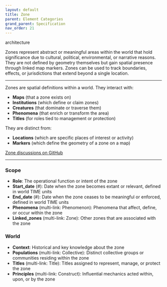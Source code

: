 ```yaml
---
layout: default
title: Zone
parent: Element Categories
grand_parent: Specification
nav_order: 21
---
```


<span class="material-symbols-outlined">architecture</span>

Zones represent abstract or meaningful areas within the world that hold significance due to cultural, political, environmental, or narrative reasons. They are not defined by geometry themselves but gain spatial presence through linked map markers. Zones can be used to track boundaries, effects, or jurisdictions that extend beyond a single location.

--- 
  
Zones are spatial definitions within a world. They interact with:

- **Maps** (that a zone exists on)
- **Institutions** (which define or claim zones)
- **Creatures** (that dominate or traverse them)
- **Phenomena** (that enrich or transform the area)
- **Titles** (for roles tied to management or protection)

They are distinct from:

- **Locations** (which are specific places of interest or activity)
- **Markers** (which define the geometry of a zone on a map)

[Zone discussions on GitHub](https://github.com/OnlyWorlds/OnlyWorlds/discussions/categories/zone)

---
### Scope
- **Role**: The operational function or intent of the zone
- **Start_date** (#): Date when the zone becomes extant or relevant, defined in world TIME units
- **End_date** (#): Date when the zone ceases to be meaningful or enforced, defined in world TIME units
- **Phenomena** (multi-link: Phenomenon): Phenomena that affect, define, or occur within the zone
- **Linked_zones** (multi-link: Zone): Other zones that are associated with the zone

### World
- **Context**: Historical and key knowledge about the zone
- **Populations** (multi-link: Collective): Distinct collective groups or communities residing within the zone
- **Titles** (multi-link: Title): Titles assigned to represent, manage, or protect the zone
- **Principles** (multi-link: Construct): Influential mechanics acted within, upon, or by the zone

